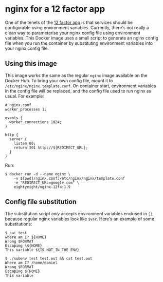# nginx for a 12 factor app

One of the tenets of the [12 factor app](http://12factor.net/) is that services should be configurable using environment variables.
Currently, there's not really a clean way to parameterise your nginx config file using environment variables.
This Docker image uses a small script to generate an nginx config file when you run the container by substituting environment variables into your nginx config file.

## Using this image

This image works the same as the regular `nginx` image available on the Docker Hub.
To bring your own config file, mount it to `/etc/nginx/nginx.template.conf`.
On container start, environment variables in the config file will be replaced, and the config file used to run nginx as usual.
For example:

    # nginx.conf
    worker_processes 1;

    events {
      worker_connections 1024;
    }

    http {
      server {
        listen 80;
        return 301 http://${REDIRECT_URL};
      }
    }

Run:

    $ docker run -d --name nginx \
        -v $(pwd)/nginx.conf:/etc/nginx/nginx/template.conf
        -e "REDIRECT_URL=google.com" \
        eightyeight/nginx-12fa:1.9

## Config file substitution

The substitution script _only_ accepts environment variables enclosed in `{}`, because regular nginx variables look like `$var`. Here's an example of some substitutions:

    $ cat test
    where am I? ${HOME}
    Wrong $FORMAT
    Escaping \${HOME}
    This variable ${IS_NOT_IN_THE_ENV}

    $ ./subenv test test.out && cat test.out
    Where am I? /home/daniel
    Wrong $FORMAT
    Escaping ${HOME}
    This variable 
